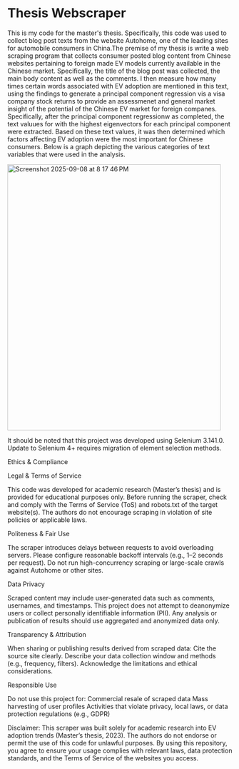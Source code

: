 # Thesis Webscraper
  This is my code for the master's thesis. Specifically, this code was used to collect blog post texts from the website Autohome, one of the leading sites for automobile consumers in China.The premise of my thesis is write a web scraping program that collects consumer posted blog content from Chinese websites pertaining to foreign made EV models currently available in the Chinese market. Specifically, the title of the blog post was collected, the main body content as well as the comments. I then measure how many times certain words associated with EV adoption are mentioned in this text, using the findings to generate a principal component regression vis a visa company stock returns to provide an assessmenet and general market insight of the potential of the Chinese EV market for foreign companes. Specifically, after the principal component regressionw as completed, the text valuues for with the highest eigenvectors for each principal component were extracted. Based on these text values, it was then determined which factors affecting EV adoption were the most important for Chinese consumers. Below is a graph depicting the various categories of text variables that were used in the analysis. 



<img width="478" height="596" alt="Screenshot 2025-09-08 at 8 17 46 PM" src="https://github.com/user-attachments/assets/f726ed40-30c0-401e-88f4-764f857b3c01" />

It should be noted that this project was developed using Selenium 3.141.0. Update to Selenium 4+ requires migration of element selection methods.

Ethics & Compliance

Legal & Terms of Service

This code was developed for academic research (Master’s thesis) and is provided for educational purposes only.
Before running the scraper, check and comply with the Terms of Service (ToS) and robots.txt of the target website(s).
The authors do not encourage scraping in violation of site policies or applicable laws.

Politeness & Fair Use

The scraper introduces delays between requests to avoid overloading servers.
Please configure reasonable backoff intervals (e.g., 1–2 seconds per request).
Do not run high-concurrency scraping or large-scale crawls against Autohome or other sites.

Data Privacy

Scraped content may include user-generated data such as comments, usernames, and timestamps.
This project does not attempt to deanonymize users or collect personally identifiable information (PII).
Any analysis or publication of results should use aggregated and anonymized data only.

Transparency & Attribution

When sharing or publishing results derived from scraped data:
Cite the source site clearly.
Describe your data collection window and methods (e.g., frequency, filters).
Acknowledge the limitations and ethical considerations.

Responsible Use

Do not use this project for:
Commercial resale of scraped data
Mass harvesting of user profiles
Activities that violate privacy, local laws, or data protection regulations (e.g., GDPR)

Disclaimer: This scraper was built solely for academic research into EV adoption trends (Master’s thesis, 2023). The authors do not endorse or permit the use of this code for unlawful purposes. By using this repository, you agree to ensure your usage complies with relevant laws, data protection standards, and the Terms of Service of the websites you access.
